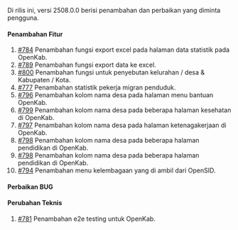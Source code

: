 Di rilis ini, versi 2508.0.0 berisi penambahan dan perbaikan yang diminta pengguna.

#### Penambahan Fitur

1. [#784](https://github.com/OpenSID/OpenKab/issues/784) Penambahan fungsi export excel pada halaman data statistik pada OpenKab.
2. [#789](https://github.com/OpenSID/OpenKab/issues/789) Penambahan fungsi export data ke excel.
3. [#800](https://github.com/OpenSID/OpenKab/issues/800) Penambahan fungsi untuk penyebutan kelurahan / desa & Kabupaten / Kota.
4. [#777](https://github.com/OpenSID/OpenKab/issues/777) Penambahan statistik pekerja migran penduduk.
5. [#796](https://github.com/OpenSID/OpenKab/issues/796) Penambahan kolom nama desa pada halaman menu bantuan OpenKab.
6. [#799](https://github.com/OpenSID/OpenKab/issues/799) Penambahan kolom nama desa pada beberapa halaman kesehatan di OpenKab.
7. [#797](https://github.com/OpenSID/OpenKab/issues/797) Penambahan kolom nama desa pada halaman ketenagakerjaan di OpenKab.
8. [#798](https://github.com/OpenSID/OpenKab/issues/798) Penambahan kolom nama desa pada beberapa halaman pendidikan di OpenKab.
9. [#798](https://github.com/OpenSID/OpenKab/issues/798) Penambahan kolom nama desa pada beberapa halaman pendidikan di OpenKab.
10. [#794](https://github.com/OpenSID/OpenKab/issues/794) Penambahan menu kelembagaan yang di ambil dari OpenSID.


#### Perbaikan BUG



#### Perubahan Teknis

1. [#781](https://github.com/OpenSID/OpenKab/issues/781) Penambahan e2e testing untuk OpenKab.